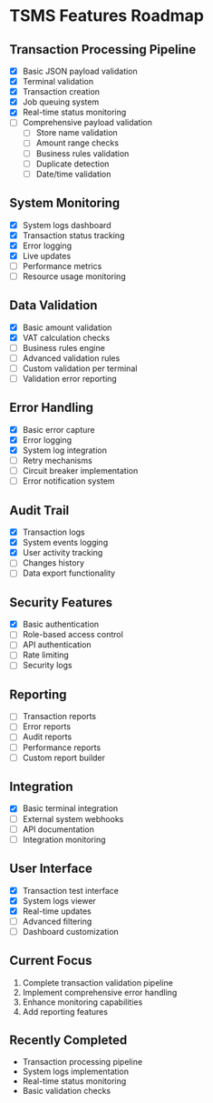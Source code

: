 # TSMS Features Roadmap

## Transaction Processing Pipeline

-   [x] Basic JSON payload validation
-   [x] Terminal validation
-   [x] Transaction creation
-   [x] Job queuing system
-   [x] Real-time status monitoring
-   [ ] Comprehensive payload validation
    -   [ ] Store name validation
    -   [ ] Amount range checks
    -   [ ] Business rules validation
    -   [ ] Duplicate detection
    -   [ ] Date/time validation

## System Monitoring

-   [x] System logs dashboard
-   [x] Transaction status tracking
-   [x] Error logging
-   [x] Live updates
-   [ ] Performance metrics
-   [ ] Resource usage monitoring

## Data Validation

-   [x] Basic amount validation
-   [x] VAT calculation checks
-   [ ] Business rules engine
-   [ ] Advanced validation rules
-   [ ] Custom validation per terminal
-   [ ] Validation error reporting

## Error Handling

-   [x] Basic error capture
-   [x] Error logging
-   [x] System log integration
-   [ ] Retry mechanisms
-   [ ] Circuit breaker implementation
-   [ ] Error notification system

## Audit Trail

-   [x] Transaction logs
-   [x] System events logging
-   [x] User activity tracking
-   [ ] Changes history
-   [ ] Data export functionality

## Security Features

-   [x] Basic authentication
-   [ ] Role-based access control
-   [ ] API authentication
-   [ ] Rate limiting
-   [ ] Security logs

## Reporting

-   [ ] Transaction reports
-   [ ] Error reports
-   [ ] Audit reports
-   [ ] Performance reports
-   [ ] Custom report builder

## Integration

-   [x] Basic terminal integration
-   [ ] External system webhooks
-   [ ] API documentation
-   [ ] Integration monitoring

## User Interface

-   [x] Transaction test interface
-   [x] System logs viewer
-   [x] Real-time updates
-   [ ] Advanced filtering
-   [ ] Dashboard customization

## Current Focus

1. Complete transaction validation pipeline
2. Implement comprehensive error handling
3. Enhance monitoring capabilities
4. Add reporting features

## Recently Completed

-   Transaction processing pipeline
-   System logs implementation
-   Real-time status monitoring
-   Basic validation checks
